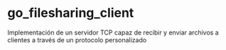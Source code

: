 # go_filesharing_client
Implementación de un servidor TCP capaz de recibir y enviar archivos a clientes a través de un protocolo personalizado
